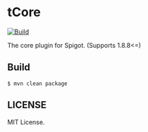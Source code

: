 # tCore
[![Build](https://github.com/iamtakagi/tCore/actions/workflows/build.yml/badge.svg)](https://github.com/iamtakagi/tCore/actions/workflows/build.yml)

The core plugin for Spigot. (Supports 1.8.8<=)

## Build
`$ mvn clean package`

## LICENSE
MIT License.
